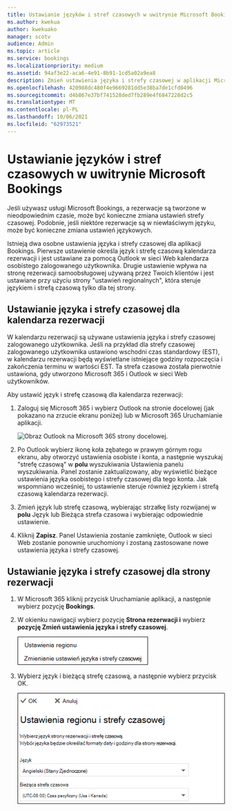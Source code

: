 ```yaml
---
title: Ustawianie języków i stref czasowych w uwitrynie Microsoft Bookings
ms.author: kwekua
author: kwekuako
manager: scotv
audience: Admin
ms.topic: article
ms.service: bookings
ms.localizationpriority: medium
ms.assetid: 94af3e22-aca6-4e91-8b91-1cd5a02a9ea8
description: Zmień ustawienia języka i strefy czasowej w aplikacji Microsoft Bookings. Jeśli rezerwacje zostały utworzone w nieodpowiednim czasie, być może ustawiono nieodpowiednią strefę czasową.
ms.openlocfilehash: 420988dc480f4e9669281dd5e38ba7de1cfd0496
ms.sourcegitcommit: d4b867e37bf741528ded7fb289e4f6847228d2c5
ms.translationtype: MT
ms.contentlocale: pl-PL
ms.lasthandoff: 10/06/2021
ms.locfileid: "62973521"
---
```

# <a name="set-language-and-time-zones-in-microsoft-bookings"></a>Ustawianie języków i stref czasowych w uwitrynie Microsoft Bookings

Jeśli używasz usługi Microsoft Bookings, a rezerwacje są tworzone w nieodpowiednim czasie, może być konieczne zmiana ustawień strefy czasowej. Podobnie, jeśli niektóre rezerwacje są w niewłaściwym języku, może być konieczne zmiana ustawień językowych.

Istnieją dwa osobne ustawienia języka i strefy czasowej dla aplikacji Bookings. Pierwsze ustawienie określa język i strefę czasową kalendarza rezerwacji i jest ustawiane za pomocą Outlook w sieci Web kalendarza osobistego zalogowanego użytkownika. Drugie ustawienie wpływa na stronę rezerwacji samoobsługowej używaną przez Twoich klientów i jest ustawiane przy użyciu strony "ustawień regionalnych", która steruje językiem i strefą czasową tylko dla tej strony.

## <a name="setting-language-and-time-zone-for-a-booking-calendar"></a>Ustawianie języka i strefy czasowej dla kalendarza rezerwacji

W kalendarzu rezerwacji są używane ustawienia języka i strefy czasowej zalogowanego użytkownika. Jeśli na przykład dla strefy czasowej zalogowanego użytkownika ustawiono wschodni czas standardowy (EST), w kalendarzu rezerwacji będą wyświetlane istniejące godziny rozpoczęcia i zakończenia terminu w wartości EST. Ta strefa czasowa została pierwotnie ustawiona, gdy utworzono Microsoft 365 i Outlook w sieci Web użytkowników.

Aby ustawić język i strefę czasową dla kalendarza rezerwacji:

1. Zaloguj się Microsoft 365 i wybierz Outlook na stronie docelowej (jak pokazano na zrzucie ekranu poniżej) lub w Microsoft 365 Uruchamianie aplikacji.

   ![Obraz Outlook na Microsoft 365 strony docelowej.](../media/bookings-outlook-tile.png)

1. Po Outlook wybierz ikonę koła zębatego  w prawym górnym rogu ekranu, aby otworzyć ustawienia osobiste i konta, a następnie wyszukaj "strefę czasową" w **polu** wyszukiwania Ustawienia panelu wyszukiwania. Panel zostanie zaktualizowany, aby wyświetlić bieżące ustawienia języka osobistego i strefy czasowej dla tego konta. Jak wspomniano wcześniej, to ustawienie steruje również językiem i strefą czasową kalendarza rezerwacji.

1. Zmień język lub strefę czasową, wybierając strzałkę listy rozwijanej w **polu** Język lub Bieżąca strefa czasowa i wybierając odpowiednie ustawienie.

1. Kliknij **Zapisz**. Panel Ustawienia zostanie zamknięte, Outlook w sieci Web zostanie ponownie uruchomiony i zostaną zastosowane nowe ustawienia języka i strefy czasowej.

## <a name="setting-the-language-and-time-zone-for-the-booking-page"></a>Ustawianie języka i strefy czasowej dla strony rezerwacji

1. W Microsoft 365 kliknij przycisk Uruchamianie aplikacji, a następnie wybierz pozycję **Bookings**.

1. W okienku nawigacji wybierz pozycję **Strona rezerwacji i** wybierz **pozycję Zmień ustawienia języka i strefy czasowej**.

   ![Zrzut ekranu: link Zmień język i strefę czasową.](../media/bookings-region-language-timezone-settings.png)

1. Wybierz język i bieżącą strefę czasową, a następnie wybierz przycisk OK.

   ![Zrzut ekranu: Ustawienia języka i strefy czasowej.](../media/bookings-region-timezone-settings.png)
